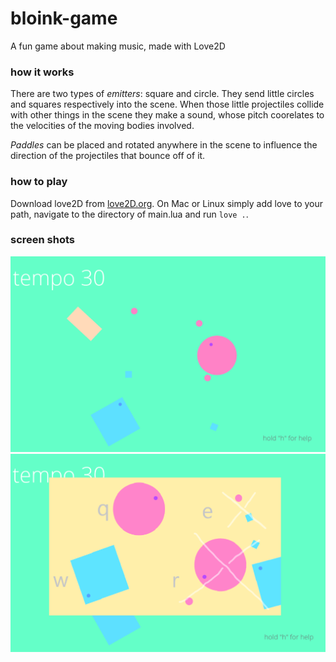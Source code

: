 # bloink-game
A fun game about making music, made with Love2D

### how it works
There are two types of *emitters*: square and circle. They send little circles and squares respectively into the scene. When those little projectiles collide with other things in the scene they make a sound, whose pitch coorelates to the velocities of the moving bodies involved.

*Paddles* can be placed and rotated anywhere in the scene to influence the direction of the projectiles that bounce off of it.


### how to play 
Download love2D from [love2D.org](http://www.love2d.org). On Mac or Linux simply add love to your path, navigate to the directory of main.lua and run `love .`.


### screen shots

![screenshot](screenGrab1.png)
![screenshot](screenGrab2.png)
